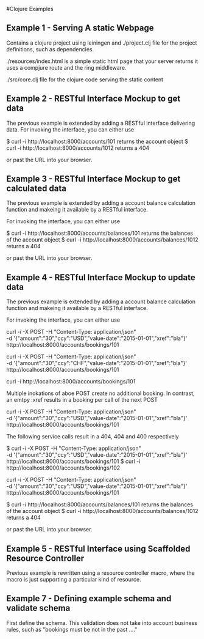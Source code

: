 #Clojure Examples

## Example 1 - Serving A static Webpage

Contains a clojure project using leiningen and
./project.clj file for the project definitions, such as dependencies.


./resources/index.html is a simple static html page that your server returns
it uses a compjure route and the ring middleware.

./src/core.clj file for the clojure code serving the static content



## Example 2 - RESTful Interface Mockup to get data

The previous example is extended by adding a RESTful interface delivering data.
For invoking the interface, you can either use

$ curl -i http://localhost:8000/accounts/101  returns the account object
$ curl -i http://localhost:8000/accounts/1012 returns a 404

or past the URL into your browser.


## Example 3 - RESTful Interface Mockup to get calculated data

The previous example is extended by adding a account balance calculation function and
makeing it available by a RESTful interface.

For invoking the interface, you can either use

$ curl -i http://localhost:8000/accounts/balances/101  returns the balances of the account object
$ curl -i http://localhost:8000/accounts/balances/1012 returns a 404

or past the URL into your browser.

## Example 4 - RESTful Interface Mockup to update data

The previous example is extended by adding a account balance calculation function and
makeing it available by a RESTful interface.

For invoking the interface, you can either use

curl -i -X POST -H "Content-Type: application/json" \
    -d '{"amount":"30","ccy":"USD","value-date":"2015-01-01","xref":"bla"}'\
    http://localhost:8000/accounts/bookings/101

curl -i -X POST -H "Content-Type: application/json" \
    -d '{"amount":"30","ccy":"CHF","value-date":"2015-01-01","xref":"bla"}'\
    http://localhost:8000/accounts/bookings/101

curl -i  http://localhost:8000/accounts/bookings/101

Multiple inokations of aboe POST create no additional booking. In contrast, an emtpy :xref
results in a booking per call of the next POST

curl -i -X POST -H "Content-Type: application/json" \
    -d '{"amount":"30","ccy":"USD","value-date":"2015-01-01","xref":"bla"}'\
    http://localhost:8000/accounts/bookings/101

The following service calls result in a 404, 404 and 400 respectively

$ curl -i -X POST -H "Content-Type: application/json" \
    -d '{"amount":"30","ccy":"USD","value-date":"2015-01-01","xref":"bla"}'\
    http://localhost:8000/accounts/bookings/101
$ curl -i  http://localhost:8000/accounts/bookings/102

curl -i -X POST -H "Content-Type: application/json" \
    -d '{"amount":"30","ccy":"USD","value-date":"2015-01-01","xref":"bla"}'\
    http://localhost:8000/accounts/bookings/101

$ curl -i http://localhost:8000/accounts/balances/101  returns the balances of the account object
$ curl -i http://localhost:8000/accounts/balances/1012 returns a 404

or past the URL into your browser.

## Example 5 - RESTful Interface using Scaffolded Resource Controller

Previous example is rewritten using a resource controller macro, where the macro is just supporting
a particular kind of resource.


## Example 7 - Defining example schema and validate schema

First define the schema. This validation does not take into account business rules, such as "bookings
must be not in the past ...."
